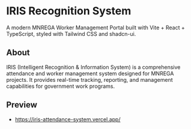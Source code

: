 # IRIS Recognition System

A modern MNREGA Worker Management Portal built with Vite + React + TypeScript, styled with Tailwind CSS and shadcn-ui.

## About

IRIS (Intelligent Recognition & Information System) is a comprehensive attendance and worker management system designed for MNREGA projects. It provides real-time tracking, reporting, and management capabilities for government work programs.

## Preview

- https://iris-attendance-system.vercel.app/
